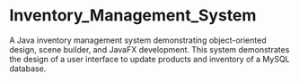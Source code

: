 # Inventory_Management_System
A Java inventory management system demonstrating object-oriented design, scene builder, and JavaFX development.
This system demonstrates the design of a user interface to update products and inventory of a MySQL database.
